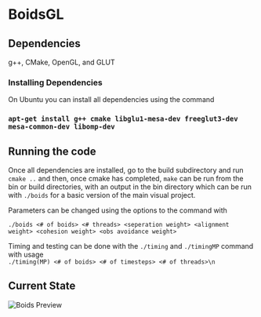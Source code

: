 # BoidsGL

## Dependencies

g++, CMake, OpenGL, and GLUT

### Installing Dependencies

On Ubuntu you can install all dependencies using the command  
### ```apt-get install g++ cmake libglu1-mesa-dev freeglut3-dev mesa-common-dev libomp-dev```

## Running the code

Once all dependencies are installed, go to the build subdirectory and run ```cmake ..```
and then, once cmake has completed, ```make``` 
can be run from the bin or build directories, with an output in the bin directory which can be run with ```./boids``` for a basic version of the main visual project.


Parameters can be changed using the options to the command with

```./boids <# of boids> <# threads> <seperation weight> <alignment weight> <cohesion weight> <obs avoidance weight>```

Timing and testing can be done with the  ```./timing``` and ```./timingMP``` command with usage  
```./timing(MP) <# of boids> <# of timesteps> <# of threads>\n```

## Current State
![Boids Preview](/imgs/boids_preview.gif?raw=true "Boids")

